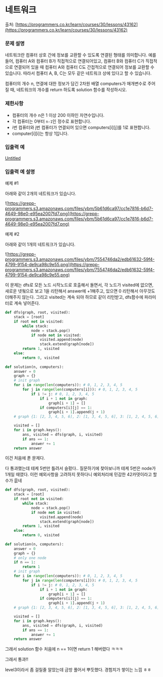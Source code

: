 # 네트워크

출처: [https://programmers.co.kr/learn/courses/30/lessons/43162](https://programmers.co.kr/learn/courses/30/lessons/43162)

### **문제 설명**

네트워크란 컴퓨터 상호 간에 정보를 교환할 수 있도록 연결된 형태를 의미합니다. 예를 들어, 컴퓨터 A와 컴퓨터 B가 직접적으로 연결되어있고, 컴퓨터 B와 컴퓨터 C가 직접적으로 연결되어 있을 때 컴퓨터 A와 컴퓨터 C도 간접적으로 연결되어 정보를 교환할 수 있습니다. 따라서 컴퓨터 A, B, C는 모두 같은 네트워크 상에 있다고 할 수 있습니다.

컴퓨터의 개수 n, 연결에 대한 정보가 담긴 2차원 배열 computers가 매개변수로 주어질 때, 네트워크의 개수를 return 하도록 solution 함수를 작성하시오.

### 제한사항

- 컴퓨터의 개수 n은 1 이상 200 이하인 자연수입니다.
- 각 컴퓨터는 0부터 `n-1`인 정수로 표현합니다.
- i번 컴퓨터와 j번 컴퓨터가 연결되어 있으면 computers[i][j]를 1로 표현합니다.
- computer[i][i]는 항상 1입니다.

### 입출력 예

[Untitled](https://www.notion.so/03e4febe3bbb43468943bebb49cc25ca)

### 입출력 예 설명

예제 #1

아래와 같이 2개의 네트워크가 있습니다.

![https://grepp-programmers.s3.amazonaws.com/files/ybm/5b61d6ca97/cc1e7816-b6d7-4649-98e0-e95ea2007fd7.png](https://grepp-programmers.s3.amazonaws.com/files/ybm/5b61d6ca97/cc1e7816-b6d7-4649-98e0-e95ea2007fd7.png)

예제 #2

아래와 같이 1개의 네트워크가 있습니다.

![https://grepp-programmers.s3.amazonaws.com/files/ybm/7554746da2/edb61632-59f4-4799-9154-de9ca98c9e55.png](https://grepp-programmers.s3.amazonaws.com/files/ybm/7554746da2/edb61632-59f4-4799-9154-de9ca98c9e55.png)

이 문제는 dfs로 모든 노드 시작노드로 호출해서 돌면서, 각 노드가 visited에 없으면, 새로운 넷웤으로 보고 1을 리턴해서 answer에 +1해주고, 있으면 0 리턴해서 아무것도 더해주지 않는다. 그리고 visited는 계속 되야 하므로 같이 리턴받고, dfs함수에 파라미터로 계속 넣어준다.

```python
def dfs(graph, root, visited):
    stack = [root]
    if root not in visited:
        while stack:
            node = stack.pop()
            if node not in visited:
                visited.append(node)
                stack.extend(graph[node])
        return 1, visited
    else:
        return 0, visited
        
def solution(n, computers):
    answer = 0
    graph = {}
    # init graph
    for i in range(len(computers)): # 0, 1, 2, 3, 4, 5
        for j in range(len(computers[i])): # 0, 1, 2, 3, 4, 5
            if i != j: # 0, 1, 2, 3, 4, 5
                if i + 1 not in graph:
                    graph[i + 1] = []
                if computers[i][j] == 1:
                    graph[i + 1].append(j + 1)
    # graph {1: [2, 3, 4, 5, 6], 2: [1, 3, 4, 5, 6], 3: [1, 2, 4, 5, 6], 4: [1, 2, 3, 5, 6], 5: [1, 2, 3, 4, 6], 6: [1, 2, 3, 4, 5]}

    visited = []
    for i in graph.keys():
        ans, visited = dfs(graph, i, visited)
        if ans == 1:
            answer += 1
    return answer
```

이건 처음에 푼 문제다.

다 통과했는데 테케 5번만 틀려서 슬펐다.. 질문하기에 찾아보니까 테케 5번은 node가 1개일 때였다. 이런 예외사항을 고려하지 못하다니 예외처리에 민감한 42카뎃이라고 할수가 읎네

```python
def dfs(graph, root, visited):
    stack = [root]
    if root not in visited:
        while stack:
            node = stack.pop()
            if node not in visited:
                visited.append(node)
                stack.extend(graph[node])
        return 1, visited
    else:
        return 0, visited
        
def solution(n, computers):
    answer = 0
    graph = {}
    # only one node
    if n == 1:
        return 1
    # init graph
    for i in range(len(computers)): # 0, 1, 2, 3, 4, 5
        for j in range(len(computers[i])): # 0, 1, 2, 3, 4, 5
            if i != j: # 0, 1, 2, 3, 4, 5
                if i + 1 not in graph:
                    graph[i + 1] = []
                if computers[i][j] == 1:
                    graph[i + 1].append(j + 1)
    # graph {1: [2, 3, 4, 5, 6], 2: [1, 3, 4, 5, 6], 3: [1, 2, 4, 5, 6], 4: [1, 2, 3, 5, 6], 5: [1, 2, 3, 4, 6], 6: [1, 2, 3, 4, 5]}

    visited = []
    for i in graph.keys():
        ans, visited = dfs(graph, i, visited)
        if ans == 1:
            answer += 1
    return answer
```

그래서 solution 함수 처음에 n == 1이면 return 1 해버렸다 ㅋㅋㅋ

그래서 통과!!

level3이라서 좀 걸릴줄 알았는데 금방 풀어서 뿌듯했다. 경험치가 쌓이는 느낌 ㅎㅎ
